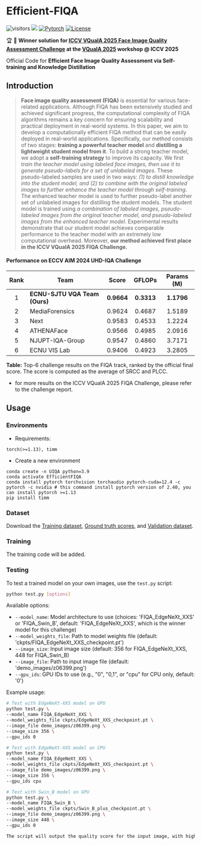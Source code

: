 # Efficient-FIQA
![visitors](https://visitor-badge.laobi.icu/badge?page_id=sunwei925/Efficient-FIQA) [![](https://img.shields.io/github/stars/sunwei925/Efficient-FIQA)](https://github.com/sunwei925/Efficient-FIQA)
[![Pytorch](https://img.shields.io/badge/PyTorch-1.13%2B-brightgree?logo=PyTorch)](https://pytorch.org/)
[![License](https://img.shields.io/badge/License-Apache%202.0-blue.svg)](https://github.com/sunwei925/UIQA)
<!-- [![arXiv](https://img.shields.io/badge/build-paper-red?logo=arXiv&label=arXiv)](https://arxiv.org/abs/2409.00749) -->

🏆 🥇 **Winner solution for [ICCV VQualA 2025 Face Image Quality Assessment Challenge](https://codalab.lisn.upsaclay.fr/competitions/23017) at the [VQualA 2025](https://vquala.github.io/) workshop @ ICCV 2025** 

Official Code for **Efficient Face Image Quality Assessment via Self-training and Knowledge Distillation**

## Introduction
> **Face image quality assessment (FIQA)** is essential for various face-related applications. Although FIQA has been extensively studied and achieved significant progress, the computational complexity of FIQA algorithms remains a key concern for ensuring scalability and practical deployment in real-world systems. In this paper, we aim to develop a computationally efficient FIQA method that can be easily deployed in real-world applications. Specifically, our method consists of two stages: **training a powerful teacher model** and **distilling a lightweight student model from it**. To build a strong teacher model, we adopt a **self-training strategy** to improve its capacity. We first *train the teacher model using labeled face images, then use it to generate pseudo-labels for a set of unlabeled images*. These pseudo-labeled samples are used in two ways: *(1) to distill knowledge into the student model, and (2) to combine with the original labeled images to further enhance the teacher model through self-training*. The enhanced teacher model is used to further pseudo-label another set of unlabeled images for distilling the student models. The student model is trained using *a combination of labeled images, pseudo-labeled images from the original teacher model, and pseudo-labeled images from the enhanced teacher model*. Experimental results demonstrate that our student model achieves comparable performance to the teacher model with an extremely low computational overhead. Moreover, **our method achieved first place in the ICCV VQualA 2025 FIQA Challenge.**

#### Performance on ECCV AIM 2024 UHD-IQA Challenge
| **Rank** | **Team**                   | **Score** | **GFLOPs** | **Params (M)** |
|:--------:|----------------------------|:---------:|:----------:|:--------------:|
| 1        | **ECNU-SJTU VQA Team (Ours)**  | **0.9664**    | **0.3313**     | **1.1796**         |
| 2        | MediaForensics             | 0.9624    | 0.4687     | 1.5189         |
| 3        | Next                       | 0.9583    | 0.4533     | 1.2224         |
| 4        | ATHENAFace                 | 0.9566    | 0.4985     | 2.0916         |
| 5        | NJUPT-IQA-Group            | 0.9547    | 0.4860     | 3.7171         |
| 6        | ECNU VIS Lab               | 0.9406    | 0.4923     | 3.2805         |

**Table:** Top-6 challenge results on the FIQA track, ranked by the official final score. The score is computed as the average of SRCC and PLCC.


- for more results on the ICCV VQualA 2025 FIQA Challenge, please refer to the challenge report.

## Usage
### Environments
- Requirements:
```
torch(>=1.13), timm
```
- Create a new environment
```
conda create -n UIQA python=3.9
conda activate EfficientFIQA 
conda install pytorch torchvision torchaudio pytorch-cuda=12.4 -c pytorch -c nvidia # this command install pytorch version of 2.40, you can install pytorch >=1.13
pip install timm
```


### Dataset
Download the [Training dataset](https://drive.google.com/file/d/1FpylY9uVOfdKw5vI6UduMviUMIiDfK-7/view), [Ground truth scores](https://drive.google.com/file/d/1UQ8m4gIPg5X2LC3ugifWGhul0LP86_9b/view), and [Validation dataset](https://drive.google.com/file/d/1UM8IgjFjf6O3hIwhVqfFaLkHMjtMOvK2/view).

### Training
The training code will be added.

### Testing
To test a trained model on your own images, use the `test.py` script:

```bash
python test.py [options]
```

Available options:
- `--model_name`: Model architecture to use (choices: 'FIQA_EdgeNeXt_XXS' or 'FIQA_Swin_B', default: 'FIQA_EdgeNeXt_XXS', which is the winner model for this challenge)
- `--model_weights_file`: Path to model weights file (default: 'ckpts/FIQA_EdgeNeXt_XXS_checkpoint.pt')
- `--image_size`: Input image size (default: 356 for FIQA_EdgeNeXt_XXS, 448 for FIQA_Swin_B)
- `--image_file`: Path to input image file (default: 'demo_images/z06399.png')
- `--gpu_ids`: GPU IDs to use (e.g., "0", "0,1", or "cpu" for CPU only, default: '0')

Example usage:
```bash
# Test with EdgeNeXt-XXS model on GPU
python test.py \
--model_name FIQA_EdgeNeXt_XXS \
--model_weights_file ckpts/EdgeNeXt_XXS_checkpoint.pt \
--image_file demo_images/z06399.png \
--image_size 356 \
--gpu_ids 0

# Test with EdgeNeXt-XXS model on CPU
python test.py \
--model_name FIQA_EdgeNeXt_XXS \
--model_weights_file ckpts/EdgeNeXt_XXS_checkpoint.pt \
--image_file demo_images/z06399.png \
--image_size 356 \
--gpu_ids cpu

# Test with Swin_B model on GPU
python test.py \
--model_name FIQA_Swin_B \
--model_weights_file ckpts/Swin_B_plus_checkpoint.pt \
--image_file demo_images/z06399.png \
--image_size 448 \
--gpu_ids 0

The script will output the quality score for the input image, with higher scores indicating better image quality.

